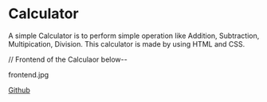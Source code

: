 # Calculator
 A simple Calculator is to perform simple operation like Addition, Subtraction,  Multipication, Division.
 This calculator is made by using HTML and CSS.
 
 
 // Frontend of the Calculaor below--
 
frontend.jpg








[Github](https://calculator.mutualstudy77.repl.co/)
